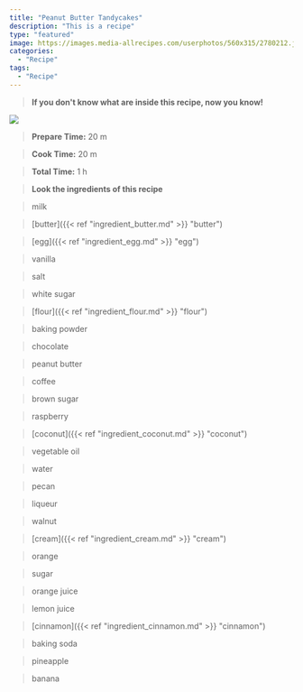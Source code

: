 ```yaml
---
title: "Peanut Butter Tandycakes"
description: "This is a recipe"
type: "featured"
image: https://images.media-allrecipes.com/userphotos/560x315/2780212.jpg
categories: 
  - "Recipe"
tags: 
  - "Recipe"
---
```



>**If you don't know what are inside this recipe, now you know!**

![](../images/Recipes-Banner.jpg)
> **Prepare Time:** 20 m


> **Cook Time:** 20 m


> **Total Time:** 1 h

> **Look the ingredients of this recipe**

> milk

> [butter]({{< ref "ingredient_butter.md" >}} "butter")

> [egg]({{< ref "ingredient_egg.md" >}} "egg")

> vanilla

> salt

> white sugar

> [flour]({{< ref "ingredient_flour.md" >}} "flour")

> baking powder

> chocolate

> peanut butter

> coffee

> brown sugar

> raspberry

> [coconut]({{< ref "ingredient_coconut.md" >}} "coconut")

> vegetable oil

> water

> pecan

> liqueur

> walnut

> [cream]({{< ref "ingredient_cream.md" >}} "cream")

> orange

> sugar

> orange juice

> lemon juice

> [cinnamon]({{< ref "ingredient_cinnamon.md" >}} "cinnamon")

> baking soda

> pineapple

> banana

